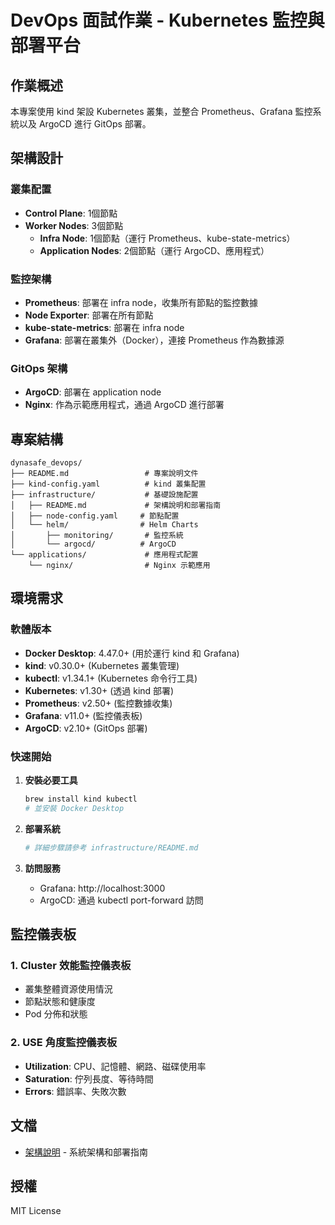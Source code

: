 # DevOps 面試作業 - Kubernetes 監控與部署平台

## 作業概述

本專案使用 kind 架設 Kubernetes 叢集，並整合 Prometheus、Grafana 監控系統以及 ArgoCD 進行 GitOps 部署。

## 架構設計

### 叢集配置
- **Control Plane**: 1個節點
- **Worker Nodes**: 3個節點
  - **Infra Node**: 1個節點（運行 Prometheus、kube-state-metrics）
  - **Application Nodes**: 2個節點（運行 ArgoCD、應用程式）

### 監控架構
- **Prometheus**: 部署在 infra node，收集所有節點的監控數據
- **Node Exporter**: 部署在所有節點
- **kube-state-metrics**: 部署在 infra node
- **Grafana**: 部署在叢集外（Docker），連接 Prometheus 作為數據源

### GitOps 架構
- **ArgoCD**: 部署在 application node
- **Nginx**: 作為示範應用程式，通過 ArgoCD 進行部署

## 專案結構

```
dynasafe_devops/
├── README.md                 # 專案說明文件
├── kind-config.yaml          # kind 叢集配置
├── infrastructure/           # 基礎設施配置
│   ├── README.md             # 架構說明和部署指南
│   ├── node-config.yaml     # 節點配置
│   └── helm/                # Helm Charts
│       ├── monitoring/       # 監控系統
│       └── argocd/          # ArgoCD
└── applications/             # 應用程式配置
    └── nginx/                # Nginx 示範應用
```

## 環境需求

### 軟體版本
- **Docker Desktop**: 4.47.0+ (用於運行 kind 和 Grafana)
- **kind**: v0.30.0+ (Kubernetes 叢集管理)
- **kubectl**: v1.34.1+ (Kubernetes 命令行工具)
- **Kubernetes**: v1.30+ (透過 kind 部署)
- **Prometheus**: v2.50+ (監控數據收集)
- **Grafana**: v11.0+ (監控儀表板)
- **ArgoCD**: v2.10+ (GitOps 部署)

### 快速開始

1. **安裝必要工具**
   ```bash
   brew install kind kubectl
   # 並安裝 Docker Desktop
   ```

2. **部署系統**
   ```bash
   # 詳細步驟請參考 infrastructure/README.md
   ```

3. **訪問服務**
   - Grafana: http://localhost:3000
   - ArgoCD: 通過 kubectl port-forward 訪問

## 監控儀表板

### 1. Cluster 效能監控儀表板
- 叢集整體資源使用情況
- 節點狀態和健康度
- Pod 分佈和狀態

### 2. USE 角度監控儀表板
- **Utilization**: CPU、記憶體、網路、磁碟使用率
- **Saturation**: 佇列長度、等待時間
- **Errors**: 錯誤率、失敗次數

## 文檔

- [架構說明](infrastructure/README.md) - 系統架構和部署指南

## 授權

MIT License

